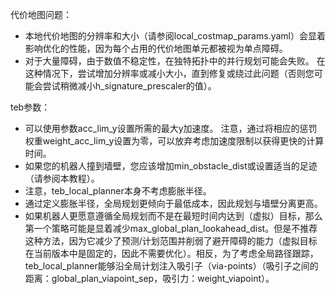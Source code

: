 代价地图问题：

- 本地代价地图的分辨率和大小（请参阅local_costmap_params.yaml）会显着影响优化的性能，因为每个占用的代价地图单元都被视为单点障碍。
- 对于大量障碍，由于数值不稳定性，在独特拓扑中的并行规划可能会失败。
在这种情况下，尝试增加分辨率或减小大小，直到修复或绕过此问题（否则您可能会尝试稍微减小h_signature_prescaler的值）。

teb参数：

- 可以使用参数acc_lim_y设置所需的最大y加速度。 注意，通过将相应的惩罚权重weight_acc_lim_y设置为零，可以放弃考虑加速度限制以获得更快的计算时间。
- 如果您的机器人撞到墙壁，您应该增加min_obstacle_dist或设置适当的足迹（请参阅本教程）。
- 注意，teb_local_planner本身不考虑膨胀半径。
- 通过定义膨胀半径，全局规划更倾向于最低成本，因此规划与墙壁分离更高。
- 如果机器人更愿意遵循全局规划而不是在最短时间内达到（虚拟）目标，那么第一个策略可能是显着减少max_global_plan_lookahead_dist。但是不推荐这种方法，因为它减少了预测/计划范围并削弱了避开障碍的能力（虚拟目标在当前版本中是固定的，因此不需要优化）。相反，为了考虑全局路径跟踪，teb_local_planner能够沿全局计划注入吸引子（via-points）（吸引子之间的距离：global_plan_viapoint_sep，吸引力：weight_viapoint）。
